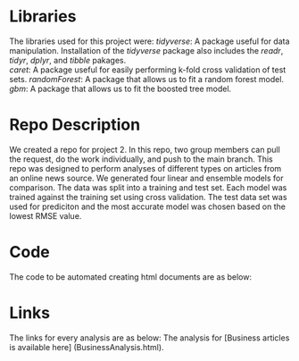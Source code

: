 # Libraries

The libraries used for this project were: 
*tidyverse*: A package useful for data manipulation.  Installation of the *tidyverse* package also includes the *readr*, *tidyr*, *dplyr*, and *tibble* pakages.    
*caret*: A package useful for easily performing k-fold cross validation of test sets.
*randomForest*: A package that allows us to fit a random forest model.
*gbm*: A package that allows us to fit the boosted tree model.

# Repo Description

We created a repo for project 2. In this repo,  two group members can pull the request, do the work individually, and push to the main branch. This repo was designed to perform analyses of different types on articles from an online news source.  We generated four linear and ensemble models for comparison.  The data was split into a training and test set.  Each model was trained against the training set using cross validation.  The test data set was used for prediciton and the most accurate model was chosen based on the lowest RMSE value.  

# Code 

The code to be automated creating html documents are as below:

# Links
The links for every analysis are as below:
The analysis for [Business articles is available here] (BusinessAnalysis.html).

